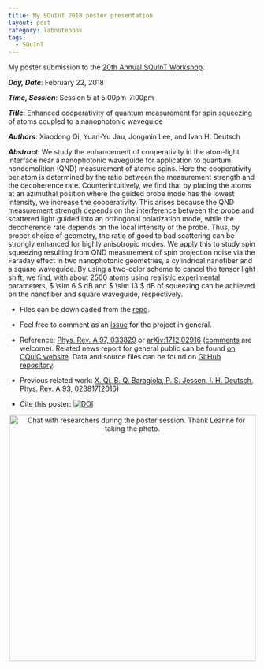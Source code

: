```yaml
---
title: My SQuInT 2018 poster presentation
layout: post
category: labnotebook
tags:
  - SQuInT
---
```


My poster submission to the [20th Annual SQuInT Workshop](http://squint.unm.edu/events/2018.html).

***Day, Date***: February 22, 2018

***Time, Session***: Session 5 at 5:00pm-7:00pm

***Title***: Enhanced cooperativity of quantum measurement for spin squeezing of atoms coupled to a nanophotonic waveguide

***Authors***: Xiaodong Qi, Yuan-Yu Jau, Jongmin Lee, and Ivan H. Deutsch

***Abstract***:
We study the enhancement of cooperativity in the atom-light interface near a nanophotonic waveguide for application to quantum nondemolition (QND) measurement of atomic spins.  Here the cooperativity per atom is determined by the ratio between the measurement strength and the decoherence rate.  Counterintuitively, we find that by placing the atoms at an azimuthal position where the guided probe mode has the lowest intensity, we increase the cooperativity.  This arises because the QND measurement strength depends on the interference between the probe and scattered light guided into an orthogonal polarization mode, while the decoherence rate depends on the local intensity of the probe.  Thus, by proper choice of geometry, the ratio of good to bad scattering can be strongly enhanced for highly anisotropic modes. We apply this to study spin squeezing resulting from QND measurement of spin projection noise via the Faraday effect in two nanophotonic geometries, a cylindrical nanofiber and a square waveguide.  By using a two-color scheme to cancel the tensor light shift, we find, with about 2500 atoms using realistic experimental parameters, $ \\sim 6 $ dB and $ \\sim 13 $ dB of squeezing can be achieved on the nanofiber and square waveguide, respectively.

+ Files can be downloaded from the [repo](https://github.com/i2000s/2018SQuInT-EnhancedCooperativityForSpinSqueezing/releases).

+ Feel free to comment as an [issue](https://github.com/i2000s/2018SQuInT-EnhancedCooperativityForSpinSqueezing/issues) for the project in general.

+ Reference: [Phys. Rev. A 97, 033829](https://journals.aps.org/pra/abstract/10.1103/PhysRevA.97.033829) or [arXiv:1712.02916](https://arxiv.org/abs/1712.02916) ([comments](https://github.com/CQuIC/FaradaySqueezingProtocol/issues) are welcome). Related news report for general public can be found [on CQuIC website](https://cquic.unm.edu/news-deutsch-group/nanophotonic-waveguides-enhance-atom-light-coupling-with-a-weak-local-field/). Data and source files can be found on [GitHub repository](https://github.com/CQuIC/FaradaySqueezingProtocol).

+ Previous related work: [X. Qi, B. Q. Baragiola, P. S. Jessen, I. H. Deutsch, Phys. Rev. A 93, 023817(2016)](http://journals.aps.org/pra/abstract/10.1103/PhysRevA.93.023817)

+ Cite this poster: [![DOI](https://zenodo.org/badge/111471228.svg)](https://zenodo.org/badge/latestdoi/111471228)

<center><img src="{{ site.baseurl }}/assets/img/squint2018_posterchat.jpg" width="500px" title="Chat with researchers during the poster session. Thank Leanne for taking the photo." /></center>
<br/>
